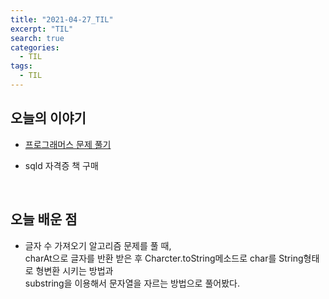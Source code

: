 ```yaml
---
title: "2021-04-27_TIL"
excerpt: "TIL"
search: true
categories: 
  - TIL
tags: 
  - TIL
---
```


## 오늘의 이야기

- [프로그래머스  문제 풀기](https://devboryung.github.io/algorism/Programmers-02/) <br>

- sqld 자격증 책 구매

<br>

## 오늘 배운 점

- 글자 수 가져오기 알고리즘 문제를 풀 때,<br>
charAt으로 글자를 반환 받은 후 Charcter.toString메소드로  char를 String형태로 형변환 시키는 방법과 <br>
substring을 이용해서 문자열을 자르는 방법으로 풀어봤다.<br>



<br><br>


